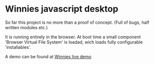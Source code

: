 ﻿# Winnies javascript desktop

So far this project is no more than a proof of concept.
(Full of bugs, half written modules etc.)

It is running entirely in the browser.
At boot time a small component 'Browser Virtual File System' is loadad,
wich loads fully configurable 'installables'.

A demo can be found at <a href="http://winnies2.livep2000.nl" target="_blank">Winnies live demo</a>







